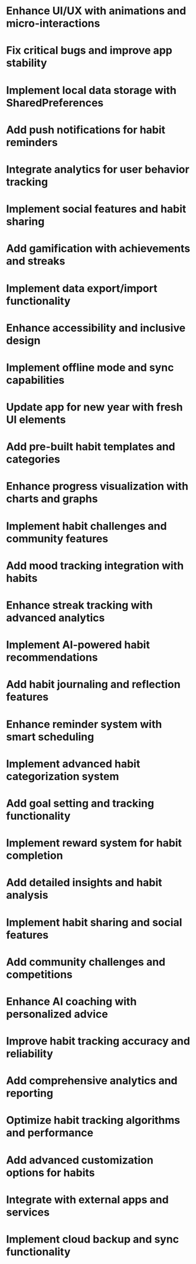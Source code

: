 # Enhance UI/UX with animations and micro-interactions
# Fix critical bugs and improve app stability
# Implement local data storage with SharedPreferences
# Add push notifications for habit reminders
# Integrate analytics for user behavior tracking
# Implement social features and habit sharing
# Add gamification with achievements and streaks
# Implement data export/import functionality
# Enhance accessibility and inclusive design
# Implement offline mode and sync capabilities
# Update app for new year with fresh UI elements
# Add pre-built habit templates and categories
# Enhance progress visualization with charts and graphs
# Implement habit challenges and community features
# Add mood tracking integration with habits
# Enhance streak tracking with advanced analytics
# Implement AI-powered habit recommendations
# Add habit journaling and reflection features
# Enhance reminder system with smart scheduling
# Implement advanced habit categorization system
# Add goal setting and tracking functionality
# Implement reward system for habit completion
# Add detailed insights and habit analysis
# Implement habit sharing and social features
# Add community challenges and competitions
# Enhance AI coaching with personalized advice
# Improve habit tracking accuracy and reliability
# Add comprehensive analytics and reporting
# Optimize habit tracking algorithms and performance
# Add advanced customization options for habits
# Integrate with external apps and services
# Implement cloud backup and sync functionality
